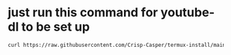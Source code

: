 # just run this command for youtube-dl to be set up
```sh
curl https://raw.githubusercontent.com/Crisp-Casper/termux-install/main/install.sh | bash
```
